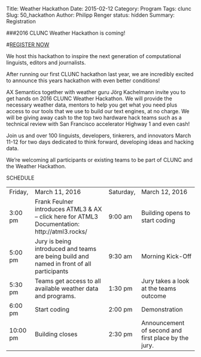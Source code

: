 Title: Weather Hackathon
Date: 2015-02-12
Category: Program
Tags: clunc
Slug: 50_hackathon
Author: Philipp Renger
status: hidden
Summary: Registration

###2016 CLUNC Weather Hackathon is coming!

#[REGISTER NOW](https://www.eventbrite.com/e/clunc-weather-hackathon-tickets-21003383686)

We host this hackathon to inspire the next generation of computational linguists, editors and journalists.

After running our first CLUNC hackathon last year, we are incredibly excited to announce this years hackathon with even better conditions!

AX Semantics together with weather guru Jörg Kachelmann invite you to get hands on 2016 CLUNC Weather Hackathon. We will provide  the necessary weather data, mentors to help you get what you need plus access to our tools that we use to build our text engines, at no charge. We will be giving away cash to the top two hardware hack teams such as a technical review with San Francisco accelerator Highway 1 and even cash!

Join us and over 100 linguists, developers, tinkerers, and innovators March 11-12 for two days dedicated to think forward, developing ideas and hacking data.

We’re welcoming all participants or existing teams to be part of CLUNC and the Weather Hackathon.

SCHEDULE

<table>
    <tr>
        <td>Friday,</td>
        <td>March 11, 2016</td>
        <td>Saturday,</td>
        <td>March 12, 2016</td>
    </tr>
        <tr>
        <td>3:00 pm</td>
        <td>Frank Feulner introduces ATML3 & AX – click here for ATML3 Documentation: http://atml3.rocks/ </td>
        <td>9:00 am</td>
        <td>Building opens to start coding</td>
    </tr>
        <tr>
        <td>5:00 pm</td>
        <td>Jury is being introduced and teams are being build and named in front of all participants</td>
        <td>9:30 am</td>
        <td>Morning Kick-Off</td>
    </tr>
        <tr>
        <td>5:30 pm</td>
        <td>Teams get access to all available weather data and programs.</td>
        <td>1:30 pm</td>
        <td>Jury takes a look at the teams outcome</td>
    </tr>
        <tr>
        <td>6:00 pm</td>
        <td>Start coding</td>
        <td>2:00 pm</td>
        <td>Demonstration</td>
    </tr>
        <tr>
        <td>10:00 pm</td>
        <td>Building closes</td>
        <td>2:30 pm</td>
        <td>Announcement of second and first place by the jury.</td>
    </tr>
</table>
